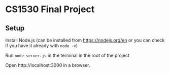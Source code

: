 # CS1530 Final Project

## Setup
Install Node.js (can be installed from https://nodejs.org/en or you can check if you have it already with ```node -v```)
  
Run ```node server.js``` in the terminal in the root of the project
  
Open http://localhost:3000 in a browser.